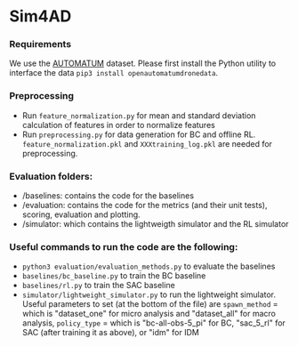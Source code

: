 # Sim4AD

### Requirements
We use the [AUTOMATUM](https://automatum-data.com/) dataset. Please first install the Python utility to interface the data
`pip3 install openautomatumdronedata`.

### Preprocessing
- Run `feature_normalization.py` for mean and standard deviation calculation of features in order to normalize features
- Run `preprocessing.py` for data generation for BC and offline RL. `feature_normalization.pkl` and `XXXtraining_log.pkl` 
are needed for preprocessing.

### Evaluation folders:
- /baselines: contains the code for the baselines
- /evaluation: contains the  code for the metrics (and their unit tests), scoring, evaluation and plotting.
- /simulator: which contains the lightweigth simulator and the RL simulator


### Useful commands to run the code are the following:
- `python3 evaluation/evaluation_methods.py` to evaluate the baselines 
- `baselines/bc_baseline.py` to train the BC baseline
- `baselines/rl.py` to train the SAC baseline
- `simulator/lightweight_simulator.py` to run the lightweight simulator. Useful parameters to 
set (at the bottom of the file) are `spawn_method` = which is "dataset_one" for micro analysis 
and "dataset_all" for macro analysis, `policy_type` = which is "bc-all-obs-5_pi" for BC, "sac_5_rl" for SAC (after training it as above),
or "idm" for IDM
